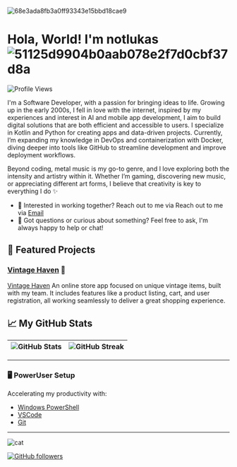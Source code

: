 ![68e3ada8fb3a0ff93343e15bbd18cae9](https://github.com/user-attachments/assets/00ab0cfd-bdd1-463c-b2ea-7e4e7bd49923)
# Hola, World! I'm notlukas ![51125d9904b0aab078e2f7d0cbf37d8a](https://github.com/user-attachments/assets/1aab00c6-fe4e-4f72-bb32-f6b40564162a)

![Profile Views](https://komarev.com/ghpvc/?username=notlukas18&color=blue)

I'm a Software Developer, with a passion for bringing ideas to life. Growing up in the early 2000s, I fell in love with the internet, inspired by my experiences and interest in AI and mobile app development, I aim to build digital solutions that are both efficient and accessible to users. I specialize in Kotlin and Python for creating apps and data-driven projects.
Currently, I’m expanding my knowledge in DevOps and containerization with Docker, diving deeper into tools like GitHub to streamline development and improve deployment workflows.

Beyond coding, metal music is my go-to genre, and I love exploring both the intensity and artistry within it. Whether I’m gaming, discovering new music, or appreciating different art forms, I believe that creativity is key to everything I do ✨

 - 💼 Interested in working together?
Reach out to me via Reach out to me via [Email](mailto:se13024@students.polito.uz)  
 - 💬 Got questions or curious about something?
Feel free to ask, I'm always happy to help or chat!


## 🌟 Featured Projects
### [Vintage Haven](https://github.com/notlukas18/Vintage-Haven) 🧸
[Vintage Haven](https://github.com/notlukas18/Vintage-Haven) An online store app focused on unique vintage items, built with my team. It includes features like a product listing, cart, and user registration, all working seamlessly to deliver a great shopping experience.


## 📈 My GitHub Stats
| ![GitHub Stats](https://github-readme-stats.vercel.app/api?username=notlukas18&show_icons=true&theme=tokyonight) | ![GitHub Streak](https://github-readme-streak-stats.herokuapp.com/?user=notlukas18&theme=tokyonight) |
| --- | --- |
---

### 🖥️ PowerUser Setup
Accelerating my productivity with:
- [Windows PowerShell](https://docs.microsoft.com/en-us/powershell/)
- [VSCode](https://code.visualstudio.com/)
- [Git](https://git-scm.com/)

---

![cat](https://github.com/user-attachments/assets/d07df06c-96dd-4606-8cf3-646277191573)


[![GitHub followers](https://img.shields.io/github/followers/notlukas18?label=Follow&style=social)](https://github.com/notlukas18)
